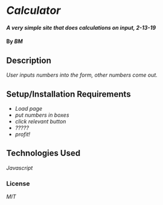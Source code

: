 # _Calculator_

#### _A very simple site that does calculations on input, 2-13-19_

#### By _**BM**_

## Description

_User inputs numbers into the form, other numbers come out._

## Setup/Installation Requirements

* _Load page_
* _put numbers in boxes_
* _click relevant button_
* _?????_
* _profit!_





## Technologies Used

_Javascript_

### License

*MIT*
